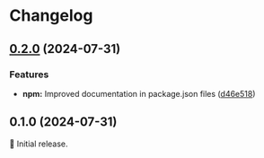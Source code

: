 # Changelog

## [0.2.0](https://github.com/spuxx1701/jslibs/compare/js-utils-v0.1.0...js-utils-v0.2.0) (2024-07-31)


### Features

* **npm:** Improved documentation in package.json files ([d46e518](https://github.com/spuxx1701/jslibs/commit/d46e5184e168f0a639cbbac041b296456033a71b))

## 0.1.0 (2024-07-31)

🌟 Initial release.
